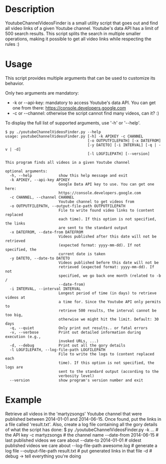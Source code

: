 # Description
YoutubeChannelVideosFinder is a small utility script that goes out and find all video links of a given Youtube channel.
Youtube's data API has a limit of 500 search results. This script splits the search in multiple smaller operations, making it possible to get all video links while respecting the rules :)

# Usage
This script provides multiple arguments that can be used to customize its behavior.

Only two arguments are mandatory:
* -k or --api-key: mandatory to access Youtube's data API. You can get one from there: https://console.developers.google.com
* -c or --channel: otherwise the script cannot find many videos, can it? :)

To display the full list of supported arguments, use '-h' or '--help'.

	$ py ./youtubeChannelVideosFinder.py --help
	usage: youtubeChannelVideosFinder.py [-h] -k APIKEY -c CHANNEL
										 [-o OUTPUTFILEPATH] [-x DATEFROM]
										 [-y DATETO] [-i INTERVAL] [-q | -v | -d]
										 [-l LOGFILEPATH] [--version]

	This program finds all videos in a given Youtube channel

	optional arguments:
	  -h, --help            show this help message and exit
	  -k APIKEY, --api-key APIKEY
							Google Data API key to use. You can get one here:
							https://console.developers.google.com
	  -c CHANNEL, --channel CHANNEL
							Youtube channel to get videos from
	  -o OUTPUTFILEPATH, --output-file-path OUTPUTFILEPATH
							File to write found video links to (content replaced
							each time). If this option is not specified, the links
							are sent to the standard output
	  -x DATEFROM, --date-from DATEFROM
							Videos published after this date will not be retrieved
							(expected format: yyyy-mm-dd). If not specified, the
							current date is taken
	  -y DATETO, --date-to DATETO
							Videos published before this date will not be
							retrieved (expected format: yyyy-mm-dd). If not
							specified, we go back one month (related to -b /
							--date-from)
	  -i INTERVAL, --interval INTERVAL
							Longest period of time (in days) to retrieve videos at
							a time for. Since the Youtube API only permits to
							retrieve 500 results, the interval cannot be too big,
							otherwise we might hit the limit. Default: 30 days
	  -q, --quiet           Only print out results.. or fatal errors
	  -v, --verbose         Print out detailed information during execution (e.g.,
							invoked URLs, ...)
	  -d, --debug           Print out all the gory details
	  -l LOGFILEPATH, --log-file-path LOGFILEPATH
							File to write the logs to (content replaced each
							time). If this option is not specified, the logs are
							sent to the standard output (according to the
							verbosity level)
	  --version             show program's version number and exit

# Example
Retrieve all videos in the 'martyzsongs' Youtube channel that were published between 2014-01-01 and 2014-06-15. Once found, put the links in a file called 'result.txt'. Also, create a log file containing all the gory details of what the script has done:
	$ py ./youtubeChannelVideosFinder.py 
		-k ...  # the API key
		-c martyzsongs # the channel name 
		--date-from 2014-06-15 # last published videos we care about
		--date-to 2014-01-01 # oldest published videos we care about
		--log-file-path awesome.log # generate a log file
		--output-file-path result.txt # put generated links in that file
		-d # debug -> tell everything you're doing